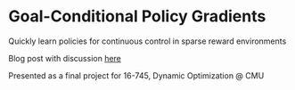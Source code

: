 # Goal-Conditional Policy Gradients

Quickly learn policies for continuous control in sparse reward environments

Blog post with discussion [here](https://rbrigden.github.io/2019/05/13/multi-goal.html)

Presented as a final project for 16-745, Dynamic Optimization @ CMU
